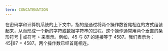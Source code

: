 ```yaml
---
term: CONCATENATION
---
```


在密码学和计算机系统的上下文中，指的是通过将两个操作数首尾相连的方式组装起来，从而形成一个新的字符或数据字符串的过程。这个操作通常用两个垂直的条形符号 $\Vert$ 或符号 $\circ$ 来表示。例如，$45$ 与 $87$ 的连接等于 $4587$。我们表示为：$45 \Vert 87 = 4587$。两个操作数已经首尾相连。